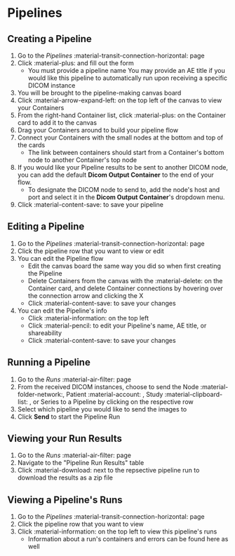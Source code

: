 # Pipelines

## Creating a Pipeline

1. Go to the _Pipelines_ :material-transit-connection-horizontal: page
2. Click :material-plus: and fill out the form
    * You must provide a pipeline name
   You may provide an AE title if you would like this pipeline to automatically run upon receiving a specific DICOM instance
3. You will be brought to the pipeline-making canvas board
4. Click :material-arrow-expand-left: on the top left of the canvas to view your Containers
5. From the right-hand Container list, click :material-plus: on the Container card to add it to the canvas
6. Drag your Containers around to build your pipeline flow
7. Connect your Containers with the small nodes at the bottom and top of the cards
     * The link between containers should start from a Container's bottom node to another Container's top node
8. If you would like your Pipeline results to be sent to another DICOM node, you can add the default **Dicom Output Container** to the end of your flow.
     * To designate the DICOM node to send to, add the node's host and port and select it in the **Dicom Output Container**'s dropdown menu.
9. Click :material-content-save: to save your pipeline

## Editing a Pipeline

1. Go to the _Pipelines_ :material-transit-connection-horizontal: page
2. Click the pipeline row that you want to view or edit
3. You can edit the Pipeline flow
     * Edit the canvas board the same way you did so when first creating the Pipeline
     * Delete Containers from the canvas with the :material-delete: on the Container card, and delete Container connections by hovering over the connection arrow and clicking the X
     * Click :material-content-save: to save your changes
4. You can edit the Pipeline's info
     * Click :material-information: on the top left
     * Click :material-pencil: to edit your Pipeline's name, AE title, or shareability
     * Click :material-content-save: to save your changes

## Running a Pipeline

1. Go to the _Runs_ :material-air-filter: page
2. From the received DICOM instances, choose to send the Node :material-folder-network:, Patient :material-account: , Study :material-clipboard-list: , or Series to a Pipeline by clicking on the respective row
3. Select which pipeline you would like to send the images to
4. Click **Send** to start the Pipeline Run

## Viewing your Run Results

1. Go to the _Runs_ :material-air-filter: page
2. Navigate to the "Pipeline Run Results" table
3. Click :material-download: next to the repsective pipeline run to download the results as a zip file

## Viewing a Pipeline's Runs

1. Go to the _Pipelines_ :material-transit-connection-horizontal: page
2. Click the pipeline row that you want to view
3. Click :material-information: on the top left to view this pipeline's runs
    * Information about a run's containers and errors can be found here as well

